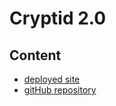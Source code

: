 # Cryptid 2.0

## Content

* [deployed site](https://git.heroku.com/calm-tundra-54931.git)
* [gitHub repository](https://github.com/eliselabonte/cryptid2)
